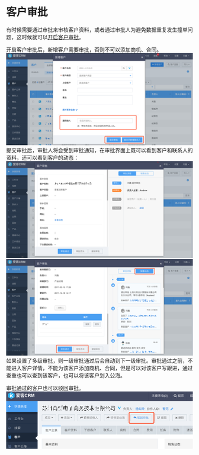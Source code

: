 # 客户审批

有时候需要通过审批来审核客户资料，或者通过审批人为避免数据重复发生撞单问题，这时候就可以[开启客户审批](/xi-tong-she-zhi/zi-ding-yi-shen-pi.md)。

开启客户审批后，新增客户需要审批，否则不可以添加商机、合同。![](/assets/客户审批01.png)提交审批后，审批人将会受到审批通知，在审批界面上既可以看到客户和联系人的资料，还可以看到客户的动态：![](/assets/客户审批02.png)![](/assets/客户审批03.png)如果设置了多级审批，则一级审批通过后会自动到下一级审批。审批通过之前，不能进入客户详情，不能为该客户添加商机、合同，但是可以对该客户写跟进，通过查重也可以查到该客户，也可以将该客户划入公海。

审批通过的客户也可以驳回审批。![](/assets/客户审批04.png)

